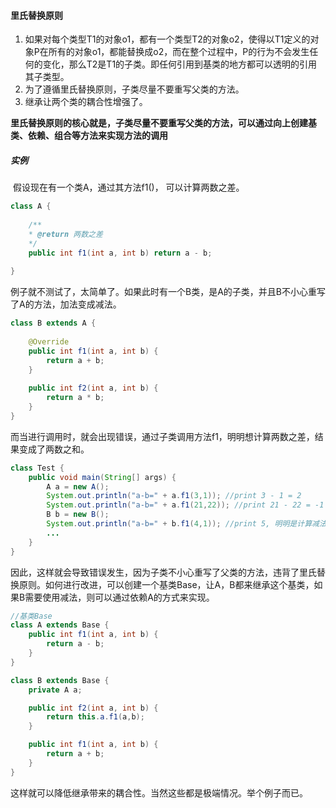 #### 里氏替换原则
1. 如果对每个类型T1的对象o1，都有一个类型T2的对象o2，使得以T1定义的对象P在所有的对象o1，都能替换成o2，而在整个过程中，P的行为不会发生任何的变化，那么T2是T1的子类。即任何引用到基类的地方都可以透明的引用其子类型。
2. 为了遵循里氏替换原则，子类尽量不要重写父类的方法。
3. 继承让两个类的耦合性增强了。

​    **里氏替换原则的核心就是，子类尽量不要重写父类的方法，可以通过向上创建基类、依赖、组合等方法来实现方法的调用**

##### 实例

​    假设现在有一个类A，通过其方法f1()， 可以计算两数之差。

```java
class A {
    
    /**
    * @return 两数之差
    */
    public int f1(int a, int b) return a - b;
    
}
```

​    例子就不测试了，太简单了。如果此时有一个B类，是A的子类，并且B不小心重写了A的方法，加法变成减法。

```java
class B extends A {
    
    @Override
    public int f1(int a, int b) {
        return a + b;
    }
    
    public int f2(int a, int b) {
        return a * b;
    }
}
```

​    而当进行调用时，就会出现错误，通过子类调用方法f1，明明想计算两数之差，结果变成了两数之和。

```java
class Test {
    public void main(String[] args) {
        A a = new A();
        System.out.println("a-b=" + a.f1(3,1)); //print 3 - 1 = 2
        System.out.println("a-b=" + a.f1(21,22)); //print 21 - 22 = -1
        B b = new B();
        System.out.println("a-b=" + b.f1(4,1)); //print 5, 明明是计算减法，结果变成加法。
        ...
    }
}
```

​    因此，这样就会导致错误发生，因为子类不小心重写了父类的方法，违背了里氏替换原则。如何进行改进，可以创建一个基类Base，让A，B都来继承这个基类，如果B需要使用减法，则可以通过依赖A的方式来实现。

```java
//基类Base
class A extends Base {
    public int f1(int a, int b) {
        return a - b;
    }
}

class B extends Base {
    private A a;

    public int f2(int a, int b) {
        return this.a.f1(a,b);
    }

    public int f1(int a, int b) {
        return a + b;
    }
}

```

​    这样就可以降低继承带来的耦合性。当然这些都是极端情况。举个例子而已。
